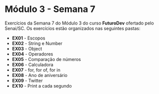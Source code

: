 # Módulo 3 - Semana 7

Exercícios da Semana 7 do Módulo 3 do curso **FuturoDev** ofertado pelo Senai/SC. Os exercícios estão organizados nas seguintes pastas:
- **EX01** - Escopos
- **EX02** - String e Number
- **EX03** - Object
- **EX04** - Operadores
- **EX05** - Comparação de números
- **EX06** - Calculadora
- **EX07** - for, for of, for in
- **EX08** - Ano de aniversário
- **EX09** - Twitter
- **EX10** - Print a cada segundo